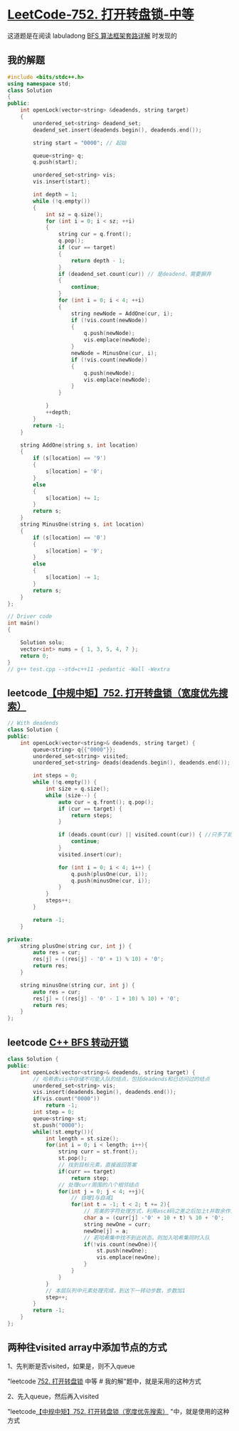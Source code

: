 # [LeetCode-752. 打开转盘锁-中等](https://leetcode.cn/problems/open-the-lock/) 

这道题是在阅读 labuladong [BFS 算法框架套路详解](https://mp.weixin.qq.com/s/WH_XGm1-w5882PnenymZ7g) 时发现的

## 我的解题

```C++
#include <bits/stdc++.h>
using namespace std;
class Solution
{
public:
	int openLock(vector<string> &deadends, string target)
	{
		unordered_set<string> deadend_set;
		deadend_set.insert(deadends.begin(), deadends.end());

		string start = "0000"; // 起始

		queue<string> q;
		q.push(start);

		unordered_set<string> vis;
		vis.insert(start);

		int depth = 1;
		while (!q.empty())
		{
			int sz = q.size();
			for (int i = 0; i < sz; ++i)
			{
				string cur = q.front();
				q.pop();
				if (cur == target)
				{
					return depth - 1;
				}
				if (deadend_set.count(cur)) // 是deadend，需要摒弃
				{
					continue;
				}
				for (int i = 0; i < 4; ++i)
				{
					string newNode = AddOne(cur, i);
					if (!vis.count(newNode))
					{
						q.push(newNode);
						vis.emplace(newNode);
					}
					newNode = MinusOne(cur, i);
					if (!vis.count(newNode))
					{
						q.push(newNode);
						vis.emplace(newNode);
					}
				}

			}
			++depth;
		}
		return -1;
	}

	string AddOne(string s, int location)
	{
		if (s[location] == '9')
		{
			s[location] = '0';
		}
		else
		{
			s[location] += 1;
		}
		return s;
	}
	string MinusOne(string s, int location)
	{
		if (s[location] == '0')
		{
			s[location] = '9';
		}
		else
		{
			s[location] -= 1;
		}
		return s;
	}
};

// Driver code
int main()
{

	Solution solu;
	vector<int> nums = { 1, 3, 5, 4, 7 };
	return 0;
}
// g++ test.cpp --std=c++11 -pedantic -Wall -Wextra


```



## leetcode[【中规中矩】752. 打开转盘锁（宽度优先搜索）](https://leetcode.cn/problems/open-the-lock/solution/zhong-gui-zhong-ju-kuan-du-you-xian-sou-suo-by-jyj/)



```C++
// With deadends
class Solution {
public:
    int openLock(vector<string>& deadends, string target) {
        queue<string> q{{"0000"}};
        unordered_set<string> visited;
        unordered_set<string> deads(deadends.begin(), deadends.end());

        int steps = 0;
        while (!q.empty()) {
            int size = q.size();
            while (size--) {
                auto cur = q.front(); q.pop();
                if (cur == target) {
                    return steps;
                }

                if (deads.count(cur) || visited.count(cur)) { //只多了前半部分的check deadends
                    continue;
                }
                visited.insert(cur);

                for (int i = 0; i < 4; i++) {
                    q.push(plusOne(cur, i));
                    q.push(minusOne(cur, i));
                }
            }
            steps++;
        }

        return -1;
    }

private:
    string plusOne(string cur, int j) {
        auto res = cur;
        res[j] = ((res[j] - '0' + 1) % 10) + '0';
        return res;
    }

    string minusOne(string cur, int j) {
        auto res = cur;
        res[j] = ((res[j] - '0' - 1 + 10) % 10) + '0';
        return res;
    }
};

```





## leetcode [C++ BFS 转动开锁](https://leetcode.cn/problems/open-the-lock/solution/c-bfs-jie-jue-zhuan-dong-kai-suo-by-bei-lpvye/)

```C++
class Solution {
public:
    int openLock(vector<string>& deadends, string target) {
        // 哈希表vis中存储不可能入队的结点，包括deadends和已访问过的结点
        unordered_set<string> vis;
        vis.insert(deadends.begin(), deadends.end()); 
        if(vis.count("0000")) 
            return -1;
        int step = 0;
        queue<string> st;
        st.push("0000");
        while(!st.empty()){            
            int length = st.size();
            for(int i = 0; i < length; i++){
                string curr = st.front();
                st.pop();
                // 找到目标元素，直接返回答案
                if(curr == target)
                    return step;
                // 处理curr周围的八个相邻结点
                for(int j = 0; j < 4; ++j){
                    // 自增1与自减1
                    for(int t = -1; t < 2; t += 2){
                        // 完美的字符处理方式，利用ascⅡ码之差之后加上t并取余作为新得到的整型，然后再加上0的ascⅡ码值返回字符
                        char a = (curr[j] -'0' + 10 + t) % 10 + '0';
                        string newOne = curr;
                        newOne[j] = a;
                        // 若哈希集中找不到此状态，则加入哈希集同时入队
                        if(!vis.count(newOne)){
                            st.push(newOne);
                            vis.emplace(newOne);
                        }
                    }                 
                }
            }
            // 本层队列中元素处理完成，到达下一转动步数，步数加1
            step++;
        }
        return -1;
    }
};

```





## 两种往visited array中添加节点的方式



1、先判断是否visited，如果是，则不入queue

"leetcode [752. 打开转盘锁](https://leetcode.cn/problems/open-the-lock/) 中等 # 我的解"题中，就是采用的这种方式

2、先入queue，然后再入visited

"leetcode[【中规中矩】752. 打开转盘锁（宽度优先搜索）](https://leetcode.cn/problems/open-the-lock/solution/zhong-gui-zhong-ju-kuan-du-you-xian-sou-suo-by-jyj/) "中，就是使用的这种方式



